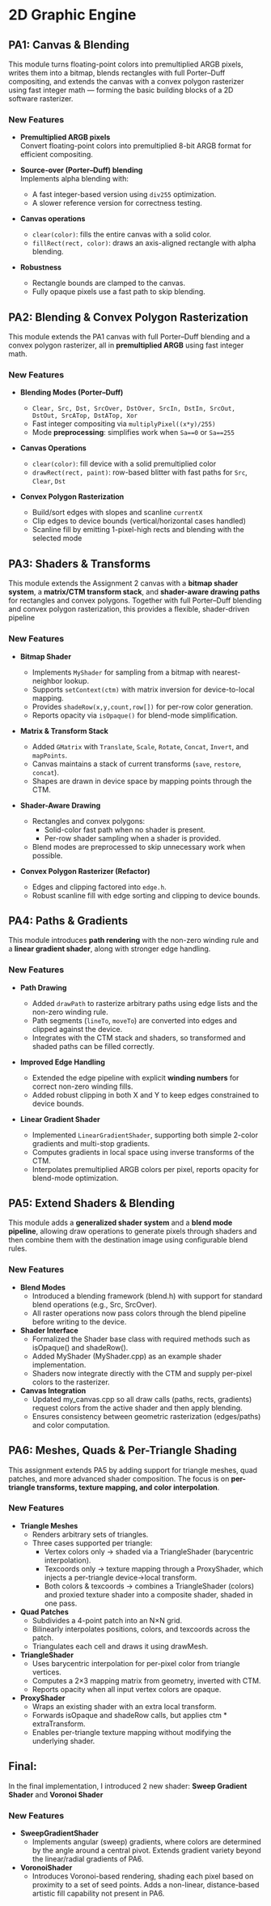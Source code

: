 # 2D Graphic Engine
## PA1: Canvas & Blending
This module turns floating-point colors into premultiplied ARGB pixels, writes them into a bitmap, blends rectangles with full Porter–Duff compositing, and extends the canvas with a convex polygon rasterizer using fast integer math — forming the basic building blocks of a 2D software rasterizer.

### New Features

- **Premultiplied ARGB pixels**  
  Convert floating-point colors into premultiplied 8-bit ARGB format for efficient compositing.

- **Source-over (Porter–Duff) blending**  
  Implements alpha blending with:
  - A fast integer-based version using `div255` optimization.  
  - A slower reference version for correctness testing.

- **Canvas operations**  
  - `clear(color)`: fills the entire canvas with a solid color.  
  - `fillRect(rect, color)`: draws an axis-aligned rectangle with alpha blending.

- **Robustness**  
  - Rectangle bounds are clamped to the canvas.  
  - Fully opaque pixels use a fast path to skip blending.

## PA2: Blending & Convex Polygon Rasterization
This module extends the PA1 canvas with full Porter–Duff blending and a convex polygon rasterizer, all in **premultiplied ARGB** using fast integer math.

### New Features
- **Blending Modes (Porter–Duff)**
  - `Clear, Src, Dst, SrcOver, DstOver, SrcIn, DstIn, SrcOut, DstOut, SrcATop, DstATop, Xor`
  - Fast integer compositing via `multiplyPixel((x*y)/255)`
  - Mode **preprocessing**: simplifies work when `Sa==0` or `Sa==255`

- **Canvas Operations**
  - `clear(color)`: fill device with a solid premultiplied color
  - `drawRect(rect, paint)`: row-based blitter with fast paths for `Src`, `Clear`, `Dst`

- **Convex Polygon Rasterization**
  - Build/sort edges with slopes and scanline `currentX`
  - Clip edges to device bounds (vertical/horizontal cases handled)
  - Scanline fill by emitting 1-pixel-high rects and blending with the selected mode

## PA3: Shaders & Transforms
This module extends the Assignment 2 canvas with a **bitmap shader system**, a **matrix/CTM transform stack**, and **shader-aware drawing paths** for rectangles and convex polygons. 
Together with full Porter–Duff blending and convex polygon rasterization, this provides a flexible, shader-driven pipeline

### New Features

- **Bitmap Shader**
  - Implements `MyShader` for sampling from a bitmap with nearest-neighbor lookup.
  - Supports `setContext(ctm)` with matrix inversion for device-to-local mapping.
  - Provides `shadeRow(x,y,count,row[])` for per-row color generation.
  - Reports opacity via `isOpaque()` for blend-mode simplification.

- **Matrix & Transform Stack**
  - Added `GMatrix` with `Translate`, `Scale`, `Rotate`, `Concat`, `Invert`, and `mapPoints`.
  - Canvas maintains a stack of current transforms (`save`, `restore`, `concat`).
  - Shapes are drawn in device space by mapping points through the CTM.

- **Shader-Aware Drawing**
  - Rectangles and convex polygons:
    - Solid-color fast path when no shader is present.
    - Per-row shader sampling when a shader is provided.
  - Blend modes are preprocessed to skip unnecessary work when possible.

- **Convex Polygon Rasterizer (Refactor)**
  - Edges and clipping factored into `edge.h`.
  - Robust scanline fill with edge sorting and clipping to device bounds.

## PA4: Paths & Gradients
This module introduces **path rendering** with the non-zero winding rule and a **linear gradient shader**, along with stronger edge handling.
### New Features
- **Path Drawing**
  - Added `drawPath` to rasterize arbitrary paths using edge lists and the non-zero winding rule.
  - Path segments (`lineTo`, `moveTo`) are converted into edges and clipped against the device.
  - Integrates with the CTM stack and shaders, so transformed and shaded paths can be filled correctly.

- **Improved Edge Handling**
  - Extended the edge pipeline with explicit **winding numbers** for correct non-zero winding fills.
  - Added robust clipping in both X and Y to keep edges constrained to device bounds.

- **Linear Gradient Shader**
  - Implemented `LinearGradientShader`, supporting both simple 2-color gradients and multi-stop gradients.
  - Computes gradients in local space using inverse transforms of the CTM.
  - Interpolates premultiplied ARGB colors per pixel, reports opacity for blend-mode optimization.

## PA5: Extend Shaders & Blending
This module adds a **generalized shader system** and a **blend mode pipeline**, allowing draw operations to generate pixels through shaders and then combine them with the destination image using configurable blend rules.
### New Features
- **Blend Modes**
  -  Introduced a blending framework (blend.h) with support for standard blend operations (e.g., Src, SrcOver).
  -  All raster operations now pass colors through the blend pipeline before writing to the device.
- **Shader Interface**
  -  Formalized the Shader base class with required methods such as isOpaque() and shadeRow().
  -  Added MyShader (MyShader.cpp) as an example shader implementation.
  -  Shaders now integrate directly with the CTM and supply per-pixel colors to the rasterizer.
- **Canvas Integration**
  -  Updated my_canvas.cpp so all draw calls (paths, rects, gradients) request colors from the active shader and then apply blending.
  -  Ensures consistency between geometric rasterization (edges/paths) and color computation.
## PA6: Meshes, Quads & Per-Triangle Shading
This assignment extends PA5 by adding support for triangle meshes, quad patches, and more advanced shader composition. The focus is on **per-triangle transforms, texture mapping, and color interpolation**.
### New Features
- **Triangle Meshes**
  - Renders arbitrary sets of triangles.
  - Three cases supported per triangle:
    - Vertex colors only → shaded via a TriangleShader (barycentric interpolation).
    - Texcoords only → texture mapping through a ProxyShader, which injects a per-triangle device→local transform.
    - Both colors & texcoords → combines a TriangleShader (colors) and proxied texture shader into a composite shader, shaded in one pass.
- **Quad Patches**
  -  Subdivides a 4-point patch into an N×N grid.
  -  Bilinearly interpolates positions, colors, and texcoords across the patch.
  -  Triangulates each cell and draws it using drawMesh.
- **TriangleShader**
  - Uses barycentric interpolation for per-pixel color from triangle vertices.
  - Computes a 2×3 mapping matrix from geometry, inverted with CTM.
  - Reports opacity when all input vertex colors are opaque.
- **ProxyShader**
  - Wraps an existing shader with an extra local transform.
  - Forwards isOpaque and shadeRow calls, but applies ctm * extraTransform.
  - Enables per-triangle texture mapping without modifying the underlying shader.
## Final:
In the final implementation, I introduced 2 new shader: **Sweep Gradient Shader** and **Voronoi Shader**
### New Features
- **SweepGradientShader**
  - Implements angular (sweep) gradients, where colors are determined by the angle around a central pivot. Extends gradient variety beyond the linear/radial gradients of PA6.
- **VoronoiShader**
  - Introduces Voronoi-based rendering, shading each pixel based on proximity to a set of seed points. Adds a non-linear, distance-based artistic fill capability not present in PA6.

